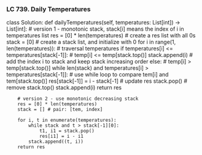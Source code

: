 ### LC 739. Daily Temperatures
class Solution:
    def dailyTemperatures(self, temperatures: List[int]) -> List[int]:
        # version 1 - monotonic stack, stack[i] means the index of i in temperatures list
        res = [0] * len(temperatures)                       # create a res list with all 0s
        stack = [0]                                         # create a stack list, and initialize with 0
        for i in range(1, len(temperatures)):               # traversal temperatures 
            if temperatures[i] <= temperatures[stack[-1]]:  # temp[i] <= temp[stack.top()]
                stack.append(i)                             # add the index i to stack and keep stack increasing order
            else:                                           # temp[i] > temp[stack.top()]
                while len(stack) and temperatures[i] > temperatures[stack[-1]]: # use while loop to compare tem[i] and tem[stack.top()]
                    res[stack[-1]] = i - stack[-1]          # update res
                    stack.pop()                             # remove stack.top()
                stack.append(i) 
        return res

        # version 2 - use monotonic decreasing stack
        res = [0] * len(temperatures)
        stack = [] # pair: [tem, index]

        for i, t in enumerate(temperatures):
            while stack and t > stack[-1][0]:
                t1, i1 = stack.pop()
                res[i1] = i - i1
            stack.append((t, i))
        return res